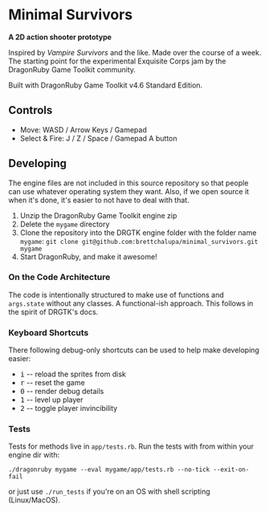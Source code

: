 # Minimal Survivors

**A 2D action shooter prototype**

Inspired by _Vampire Survivors_ and the like. Made over the course of a week. The starting point for the experimental Exquisite Corps jam by the DragonRuby Game Toolkit community.

Built with DragonRuby Game Toolkit v4.6 Standard Edition.

## Controls

- Move: WASD / Arrow Keys / Gamepad
- Select & Fire: J / Z / Space / Gamepad A button

## Developing

The engine files are not included in this source repository so that people can use whatever operating system they want. Also, if we open source it when it's done, it's easier to not have to deal with that.

1. Unzip the DragonRuby Game Toolkit engine zip
2. Delete the `mygame` directory
3. Clone the repository into the DRGTK engine folder with the folder name `mygame`: `git clone git@github.com:brettchalupa/minimal_survivors.git mygame`
4. Start DragonRuby, and make it awesome!

### On the Code Architecture

The code is intentionally structured to make use of functions and `args.state` without any classes. A functional-ish approach. This follows in the spirit of DRGTK's docs.

### Keyboard Shortcuts

There following debug-only shortcuts can be used to help make developing easier:

- <kbd>i</kbd> -- reload the sprites from disk
- <kbd>r</kbd> -- reset the game
- <kbd>0</kbd> -- render debug details
- <kbd>1</kbd> -- level up player
- <kbd>2</kbd> -- toggle player invincibility

### Tests

Tests for methods live in `app/tests.rb`. Run the tests with from within your engine dir with:

``` console
./dragonruby mygame --eval mygame/app/tests.rb --no-tick --exit-on-fail
```

or just use `./run_tests` if you're on an OS with shell scripting (Linux/MacOS).
